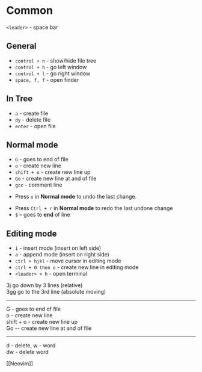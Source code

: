# Common
`<leader>` - space bar
## General
- `control + n` - show/hide file tree
- `control + h` - go left window
- `control + l` - go right window
- `space, f, f` - open finder 
## In Tree
- `a` - create file
- `dy` - delete file
- `enter` - open file
## Normal mode
+ `G` - goes to end of file  
+ `o` - create new line  
+ `shift + o` - create new line up  
+ `Go` - create new line at and of file  
+ `gcc` - comment line
- Press `u` in **Normal mode** to undo the last change.
+ Press `Ctrl + r` in **Normal mode** to redo the last undone change
+ `$` – goes to **end** of line
## Editing mode
+ `i` - insert mode (insert on left side)
+ `a` - append mode (insert on right side)
+ `ctrl + hjkl` - move cursor in editing mode
+ `ctrl + O then o` - create new line in editing mode
+ `<leader> + h` - open terminal

3j  go down by 3 lines (relative)  
3gg go to the 3rd line (absolute moving)  
  
------  
G - goes to end of file  
o - create new line  
shift + o - create new line up  
Go -- create new line at and of file  
  
---  
d - delete, w - word  
dw - delete word

[[Neovim]]
